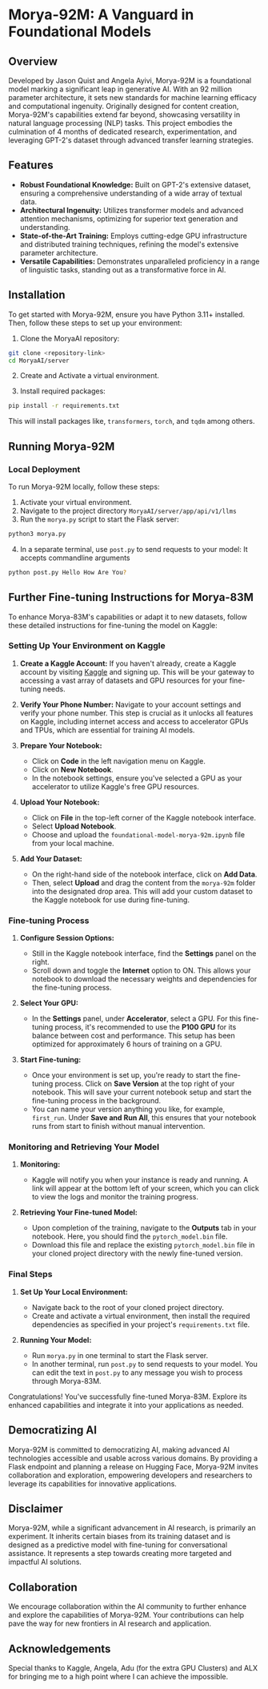 # Morya-92M: A Vanguard in Foundational Models

## Overview

Developed by Jason Quist and Angela Ayivi, Morya-92M is a foundational model marking a significant leap in generative AI. With an 92 million parameter architecture, it sets new standards for machine learning efficacy and computational ingenuity. Originally designed for content creation, Morya-92M's capabilities extend far beyond, showcasing versatility in natural language processing (NLP) tasks. This project embodies the culmination of 4 months of dedicated research, experimentation, and leveraging GPT-2's dataset through advanced transfer learning strategies.

## Features

- **Robust Foundational Knowledge:** Built on GPT-2's extensive dataset, ensuring a comprehensive understanding of a wide array of textual data.
- **Architectural Ingenuity:** Utilizes transformer models and advanced attention mechanisms, optimizing for superior text generation and understanding.
- **State-of-the-Art Training:** Employs cutting-edge GPU infrastructure and distributed training techniques, refining the model's extensive parameter architecture.
- **Versatile Capabilities:** Demonstrates unparalleled proficiency in a range of linguistic tasks, standing out as a transformative force in AI.

## Installation

To get started with Morya-92M, ensure you have Python 3.11+ installed. Then, follow these steps to set up your environment:

1. Clone the MoryaAI repository:

```bash
git clone <repository-link>
cd MoryaAI/server
```
2. Create and Activate a virtual environment.

2. Install required packages:

```bash
pip install -r requirements.txt
```

This will install packages like, `transformers`, `torch`, and `tqdm` among others.

## Running Morya-92M

### Local Deployment

To run Morya-92M locally, follow these steps:

1. Activate your virtual environment.
2. Navigate to the project directory `MoryaAI/server/app/api/v1/llms`
3. Run the `morya.py` script to start the Flask server:

```bash
python3 morya.py
```

4. In a separate terminal, use `post.py` to send requests to your model:
It accepts commandline arguments

```bash
python post.py Hello How Are You?
```

## Further Fine-tuning Instructions for Morya-83M

To enhance Morya-83M's capabilities or adapt it to new datasets, follow these detailed instructions for fine-tuning the model on Kaggle:

### Setting Up Your Environment on Kaggle

1. **Create a Kaggle Account:** If you haven't already, create a Kaggle account by visiting [Kaggle](https://www.kaggle.com) and signing up. This will be your gateway to accessing a vast array of datasets and GPU resources for your fine-tuning needs.

2. **Verify Your Phone Number:** Navigate to your account settings and verify your phone number. This step is crucial as it unlocks all features on Kaggle, including internet access and access to accelerator GPUs and TPUs, which are essential for training AI models.

3. **Prepare Your Notebook:**
   - Click on **Code** in the left navigation menu on Kaggle.
   - Click on **New Notebook**.
   - In the notebook settings, ensure you've selected a GPU as your accelerator to utilize Kaggle's free GPU resources.

4. **Upload Your Notebook:**
   - Click on **File** in the top-left corner of the Kaggle notebook interface.
   - Select **Upload Notebook**.
   - Choose and upload the `foundational-model-morya-92m.ipynb` file from your local machine.

5. **Add Your Dataset:**
   - On the right-hand side of the notebook interface, click on **Add Data**.
   - Then, select **Upload** and drag the content from the `morya-92m` folder into the designated drop area. This will add your custom dataset to the Kaggle notebook for use during fine-tuning.

### Fine-tuning Process

1. **Configure Session Options:**
   - Still in the Kaggle notebook interface, find the **Settings** panel on the right.
   - Scroll down and toggle the **Internet** option to ON. This allows your notebook to download the necessary weights and dependencies for the fine-tuning process.

2. **Select Your GPU:**
   - In the **Settings** panel, under **Accelerator**, select a GPU. For this fine-tuning process, it's recommended to use the **P100 GPU** for its balance between cost and performance. This setup has been optimized for approximately 6 hours of training on a GPU.

3. **Start Fine-tuning:**
   - Once your environment is set up, you're ready to start the fine-tuning process. Click on **Save Version** at the top right of your notebook. This will save your current notebook setup and start the fine-tuning process in the background.
   - You can name your version anything you like, for example, `first_run`. Under **Save and Run All**, this ensures that your notebook runs from start to finish without manual intervention.

### Monitoring and Retrieving Your Model

1. **Monitoring:**
   - Kaggle will notify you when your instance is ready and running. A link will appear at the bottom left of your screen, which you can click to view the logs and monitor the training progress.

2. **Retrieving Your Fine-tuned Model:**
   - Upon completion of the training, navigate to the **Outputs** tab in your notebook. Here, you should find the `pytorch_model.bin` file.
   - Download this file and replace the existing `pytorch_model.bin` file in your cloned project directory with the newly fine-tuned version.

### Final Steps

1. **Set Up Your Local Environment:**
   - Navigate back to the root of your cloned project directory.
   - Create and activate a virtual environment, then install the required dependencies as specified in your project's `requirements.txt` file.

2. **Running Your Model:**
   - Run `morya.py` in one terminal to start the Flask server.
   - In another terminal, run `post.py` to send requests to your model. You can edit the text in `post.py` to any message you wish to process through Morya-83M.

Congratulations! You've successfully fine-tuned Morya-83M. Explore its enhanced capabilities and integrate it into your applications as needed.

## Democratizing AI

Morya-92M is committed to democratizing AI, making advanced AI technologies accessible and usable across various domains. By providing a Flask endpoint and planning a release on Hugging Face, Morya-92M invites collaboration and exploration, empowering developers and researchers to leverage its capabilities for innovative applications.

## Disclaimer

Morya-92M, while a significant advancement in AI research, is primarily an experiment. It inherits certain biases from its training dataset and is designed as a predictive model with fine-tuning for conversational assistance. It represents a step towards creating more targeted and impactful AI solutions.

## Collaboration

We encourage collaboration within the AI community to further enhance and explore the capabilities of Morya-92M. Your contributions can help pave the way for new frontiers in AI research and application.

## Acknowledgements

Special thanks to Kaggle, Angela, Adu (for the extra GPU Clusters) and ALX for bringing me to a high point where I can achieve the impossible.
